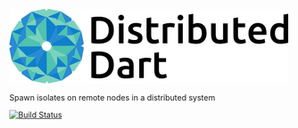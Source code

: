 ![Distributed Dart](distributed_dart_logo.png)

Spawn isolates on remote nodes in a distributed system

[![Build Status](https://drone.io/github.com/distributed-dart/distributed_dart/status.png)](https://drone.io/github.com/distributed-dart/distributed_dart/latest)
